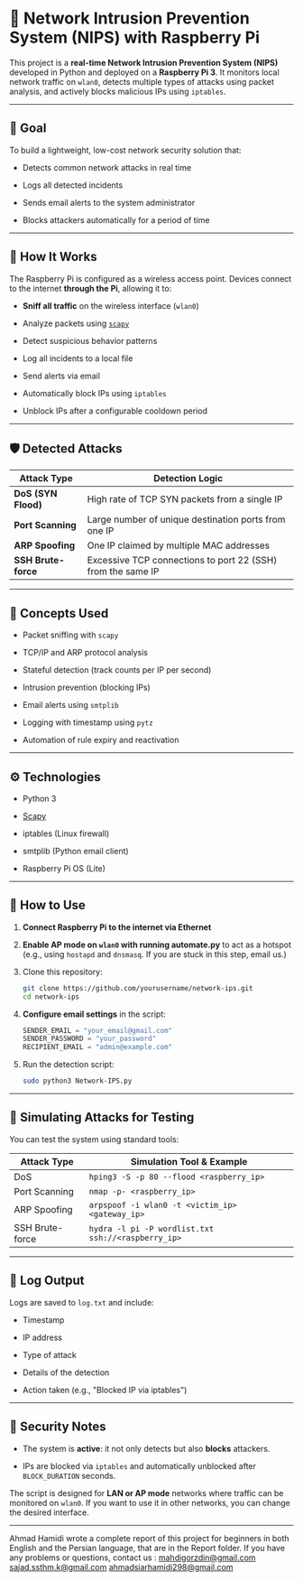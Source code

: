 # 🔐 Network Intrusion Prevention System (NIPS) with Raspberry Pi

This project is a **real-time Network Intrusion Prevention System (NIPS)** developed in Python and deployed on a **Raspberry Pi 3**. It monitors local network traffic on `wlan0`, detects multiple types of attacks using packet analysis, and actively blocks malicious IPs using `iptables`.

---

## 🎯 Goal

To build a lightweight, low-cost network security solution that:

- Detects common network attacks in real time
    
- Logs all detected incidents
    
- Sends email alerts to the system administrator
    
- Blocks attackers automatically for a period of time
    

---

## 📡 How It Works

The Raspberry Pi is configured as a wireless access point. Devices connect to the internet **through the Pi**, allowing it to:

- **Sniff all traffic** on the wireless interface (`wlan0`)
    
- Analyze packets using [`scapy`](https://scapy.readthedocs.io/)
    
- Detect suspicious behavior patterns
    
- Log all incidents to a local file
    
- Send alerts via email
    
- Automatically block IPs using `iptables`
    
- Unblock IPs after a configurable cooldown period
    

---

## 🛡️ Detected Attacks

|Attack Type|Detection Logic|
|---|---|
|**DoS (SYN Flood)**|High rate of TCP SYN packets from a single IP|
|**Port Scanning**|Large number of unique destination ports from one IP|
|**ARP Spoofing**|One IP claimed by multiple MAC addresses|
|**SSH Brute-force**|Excessive TCP connections to port 22 (SSH) from the same IP|

---

## 🧠 Concepts Used

- Packet sniffing with `scapy`
    
- TCP/IP and ARP protocol analysis
    
- Stateful detection (track counts per IP per second)
    
- Intrusion prevention (blocking IPs)
    
- Email alerts using `smtplib`
    
- Logging with timestamp using `pytz`
    
- Automation of rule expiry and reactivation
    

---

## ⚙️ Technologies

- Python 3
    
- [Scapy](https://scapy.readthedocs.io/)
    
- iptables (Linux firewall)
    
- smtplib (Python email client)
    
- Raspberry Pi OS (Lite)
    

---

## 🚀 How to Use

1. **Connect Raspberry Pi to the internet via Ethernet**
    
2. **Enable AP mode on `wlan0` with running automate.py** to act as a hotspot (e.g., using `hostapd` and `dnsmasq`. If you are stuck in this step, email us.)
    
3. Clone this repository:
    
    ```bash
    git clone https://github.com/yourusername/network-ips.git
    cd network-ips
    ```
    
4. **Configure email settings** in the script:
    
    ```python
    SENDER_EMAIL = "your_email@gmail.com"
    SENDER_PASSWORD = "your_password"
    RECIPIENT_EMAIL = "admin@example.com"
    ```
    
5. Run the detection script:
    
    ```bash
    sudo python3 Network-IPS.py
    ```
    

---

## 🧪 Simulating Attacks for Testing

You can test the system using standard tools:

| Attack Type     | Simulation Tool & Example                          |
| --------------- | -------------------------------------------------- |
| DoS             | `hping3 -S -p 80 --flood <raspberry_ip>`           |
| Port Scanning   | `nmap -p- <raspberry_ip>`                          |
| ARP Spoofing    | `arpspoof -i wlan0 -t <victim_ip> <gateway_ip>`    |
| SSH Brute-force | `hydra -l pi -P wordlist.txt ssh://<raspberry_ip>` |

---

## 📁 Log Output

Logs are saved to `log.txt` and include:

- Timestamp
    
- IP address
    
- Type of attack
    
- Details of the detection
    
- Action taken (e.g., "Blocked IP via iptables")
    

---

## 🔐 Security Notes

- The system is **active**: it not only detects but also **blocks** attackers.
    
- IPs are blocked via `iptables` and automatically unblocked after `BLOCK_DURATION` seconds.
    
The script is designed for **LAN or AP mode** networks where traffic can be monitored on `wlan0`. If you want to use it in other networks, you can change the desired interface.

---
Ahmad Hamidi wrote a complete report of this project for beginners in both English and the Persian language, that are in the Report folder. 
If you have any problems or questions, contact us :
mahdigorzdin@gmail.com
sajad.ssthm.k@gmail.com
ahmadsiarhamidi298@gmail.com
